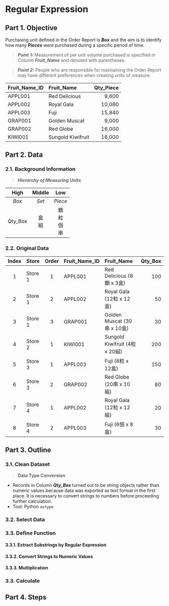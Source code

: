 # Regular Expression
## Part 1. Objective
Purchasing unit defined in the Order Report is ***Box*** and the aim is to identify how many ***Pieces*** were purchased during a specific period of time.
> **_Point 1:_** Measurement of per unit volume purchased is specified in Column ***Fruit_Name*** and denoted with parentheses.

> **_Point 2:_** People who are responsible for maintaining the Order Report may have different preferences when creating units of measure. 

| Fruit_Name_ID | Fruit_Name        | Qty_Piece |
| :---          | :---              | ---:      |
| APPL001	      | Red Delicious     |	9,600     |
| APPL002	      | Royal Gala	      | 10,080    |
| APPL003	      | Fuji	            | 15,840    |
| GRAP001	      | Golden Muscat	    | 9,000     |
| GRAP002	      | Red Globe         |	16,000    |
| KIWI001	      | Sungold Kiwifruit |	16,000    |


## Part 2. Data
### 2.1. Background Information
> ***Hierarchy of Measuring Units***

| High    | Middle   | Low                 |
| :---:   | :---:    | :---:               |
| *Box*   | *Set*    | *Piece*             |
| Qty_Box | 盒<br>組 | 顆<br>粒<br>個<br>串 |

### 2.2. Original Data
| Index  | Store   | Order | Fruit_Name_ID | Fruit_Name                     | Qty_Box |  
| :---:  | ---     | :---: | :---          | :---                           | ---:    | 
|      1 | Store 1 |     1 | APPL001       | Red Delicious (8顆 x 3盒)      |  100    | 
|      2 | Store 1 |     2 | APPL002       | Royal Gala (12粒 x 12盒)       |   50    |  
|      3 | Store 1 |     3 | GRAP001       | Golden Muscat (30串 x 10盒)    |   30    |  
|      4 | Store 2 |     1 | KIWI001       | Sungold Kiwifruit (4粒 x 20組) |  200    |  
|      5 | Store 3 |     1 | APPL003       | Fuji (8粒 x 12盒)              |  150    | 
|      6 | Store 3 |     2 | GRAP002       | Red Globe (20串 x 10組)        |   80    |  
|      7 | Store 4 |     1 | APPL002       | Royal Gala (12粒 x 12組)       |   20    |  
|      8 | Store 4 |     2 | APPL003       | Fuji (6個 x 8盒)               |   30    | 
## Part 3. Outline
### 3.1. Clean Dataset
> **Data Type Conversion**
- Records in Column ***Qty_Box*** turned out to be string objects rather than numeric values because data was exported as text format in the first place. It is necessary to convert strings to numbers before proceeding further calculation.
- Tool: Python ```astype```

### 3.2. Select Data
### 3.3. Define Function
#### 3.3.1. Extract Substrings by Regular Expression 
#### 3.3.2. Convert Strings to Numeric Values
#### 3.3.3. Multiplication

### 3.3. Calculate 


## Part 4. Steps

